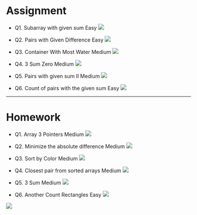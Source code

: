# Assignment
 
- Q1. Subarray with given sum  Easy [![](https://img.shields.io/badge/-EASY-green)]()

- Q2. Pairs with Given Difference Easy [![](https://img.shields.io/badge/-EASY-green)]()

- Q3. Container With Most Water Medium [![](https://img.shields.io/badge/-MEDIUM-yellow)]()

- Q4. 3 Sum Zero Medium [![](https://img.shields.io/badge/-MEDIUM-yellow)]()

- Q5. Pairs with given sum II Medium [![](https://img.shields.io/badge/-MEDIUM-yellow)]()

- Q6. Count of pairs with the given sum Easy [![](https://img.shields.io/badge/-EASY-green)]()


*** 

# Homework
 
- Q1. Array 3 Pointers Medium [![](https://img.shields.io/badge/-MEDIUM-yellow)]()

- Q2. Minimize the absolute difference Medium [![](https://img.shields.io/badge/-MEDIUM-yellow)]()

- Q3. Sort by Color Medium [![](https://img.shields.io/badge/-MEDIUM-yellow)]()

- Q4. Closest pair from sorted arrays Medium [![](https://img.shields.io/badge/-MEDIUM-yellow)]()

- Q5. 3 Sum Medium [![](https://img.shields.io/badge/-MEDIUM-yellow)]()

- Q6. Another Count Rectangles Easy [![](https://img.shields.io/badge/-EASY-green)]()


[![](https://img.shields.io/badge/github-blue?style=for-the-badge)](https://github.com/pashmash372)

 